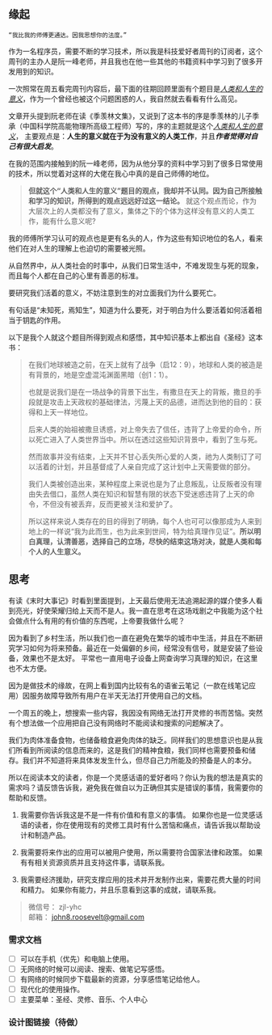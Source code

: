 
## 缘起
```
“我比我的师傅更通达。因我思想你的法度。”
```

作为一名程序员，需要不断的学习技术，所以我是科技爱好者周刊的订阅者，这个周刊的主办人是阮一峰老师，并且我也在他一些其他的书籍资料中学习到了很多开发用到的知识。

一次照常在周五看完周刊内容后，最下面的往期回顾里面有个题目是[*人类和人生的意义*](https://mp.weixin.qq.com/s/9kDpph9Pm-2QXRnQQ8Ec-A)，作为一个曾经也被这个问题困惑的人，我自然就去看看有什么高见。

文章开头提到阮老师在读《季羡林文集》，又说到了这本书的序是季羡林的儿子季承（中国科学院高能物理所高级工程师）写的，序的主题就是这个[*人类和人生的意义*](https://mp.weixin.qq.com/s/9kDpph9Pm-2QXRnQQ8Ec-A)，
主要观点是：**人生的意义就在于为没有意义的人类工作**，并且***作者觉得对自己有很大启发***。

在我的范围内接触到的阮一峰老师，因为从他分享的资料中学习到了很多日常使用的技术，所以觉着对这样的大佬在我心中真的是自己师傅的地位。

>**但就这个“人类和人生的意义”题目的观点，我却并不认同。因为自己所接触和学习的知识，所得到的观点远远好过这一结论。** 就这个观点而论，作为大层次上的人类都没有了意义，集体之下的个体为这样没有意义的人类工作，能有什么意义呢?

我的师傅所学习认可的观点也是更有名头的人，作为这些有知识地位的名人，看来他们在对人生的理解上也迫切的需要被光照。

从自然界中，从人类社会的时事中，从我们日常生活中，不难发现生与死的现象，而且每个人都在自己的心里有善恶的标准。

要研究我们活着的意义，不妨注意到生的对立面我们为什么要死亡。

有句话是“未知死，焉知生”，知道为什么要死，对于明白为什么要活着如何活着相当于钥匙的作用。

以下是我个人就这个题目所得到观点和感悟，其中知识基本上都出自《圣经》这本书：
>在我们地球被造之前，在天上就有了战争（启12：9），地球和人类的被造是有背景的，地是空虚混沌渊面黑暗（创1：1）。
>
>也就是说我们是在一场战争的背景下出生，有撒旦在天上的背叛，撒旦的手段就是攻击上天政权的基础律法，污蔑上天的品德，进而达到他的目的：获得和上天一样地位。
>
>后来人类的始祖被撒旦诱惑，对上帝失去了信任，违背了上帝爱的命令，所以死亡进入了人类世界当中。所以在透过这些知识背景中，看到了生与死。
>
>然而故事并没有结束，上天并不甘心丢失所心爱的人类，祂为人类制订了可以活着的计划，并且基督成了人亲自完成了这计划中上天需要做的部分。
>
>我们人类被创造出来，某种程度上来说也是为了止息叛乱，让反叛者没有理由失去借口，虽然人类在知识和智慧有限的状态下受迷惑违背了上天的命令，不但没有被丢弃，反而更被关注和爱护了。
>
>所以这样来说人类存在的目的得到了明确，每个人也可可以像那成为人来到地上的一样说“我为此而生，也为此来到世间，特为给真理作见证”。**所以明白真理，认清善恶，选择自己的立场，尽快的结束这场对决，就是人类和每个人的人生意义。**


## 思考
有读《末时大事记》时看到里面提到，上天最后使用无法追溯起源的媒介使多人看到亮光，好使荣耀归给上天而不是人。我一直在思考在这场戏剧之中我能为这个社会做点什么有用的有价值的东西呢，上帝要我做什么呢？

因为看到了乡村生活，所以我们也一直在避免在繁华的城市中生活，并且在不断研究学习如何为将来预备。最近在一处偏僻的乡间，经常没有信号，就是安装了些设备，效果也不是太好。
平常也一直用电子设备上网查询学习真理的知识，在这里也不太方便。

因为是做技术的缘故，在网上看到国内比较有名的语雀云笔记（一款在线笔记应用）因服务故障导致所有用户在半天无法打开使用自己的文档。

一个周五的晚上，想搜索一些内容，我因没有网络无法打开灵修的书而苦恼。突然有个想法做一个应用把自己没有网络时不能阅读和搜索的问题解决了。

我们为肉体准备食物，也储备粮食避免肉体的缺乏。同样我们的思想意识也是从我们所看到所阅读的信息而来的，这是我们的精神食粮，我们同样也需要预备和储存。我们并不知道将来具体发发生什么，但尽自己力所能及的预备是人的本分。

所以在阅读本文的读者，你是一个灵感话语的爱好者吗？你认为我的想法是真实的需求吗？请反馈告诉我，避免我在做自以为正确但其实是错误的事情，我需要你的帮助和反馈。

1. 我需要你告诉我这是不是一件有价值和有意义的事情。
如果你也是一位灵感话语的读者，你在使用现有的灵修工具时有什么苦恼和痛点，请告诉我以帮助设计和制造产品。

2. 我需要将来作出的应用可以被用户使用，所以需要符合国家法律和政策。
如果有有相关资源资质并且支持这件事，请联系我。

3. 我需要经济援助，研究支撑应用的技术并开发制作出来，需要花费大量的时间和精力。
如果你有能力，并且乐意看到这事的成就，请联系我。

>微信号： zjl-yhc  
>邮箱： john8.roosevelt@gmail.com

### 需求文档
- [ ] 可以在手机（优先）和电脑上使用。
- [ ] 无网络的时候可以阅读、搜索、做笔记写感悟。
- [ ] 有网络的时候同步下载最新的资源，分享感悟笔记给他人。
- [ ] 现代化的使用操作。
- [ ] 主要菜单：圣经、灵修、音乐、个人中心

### 设计图链接（待做）
